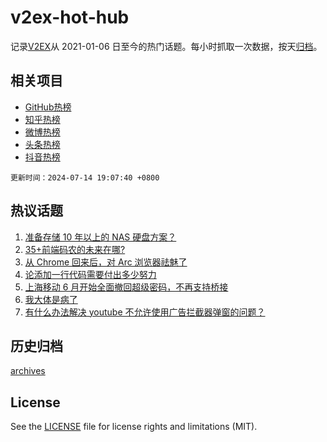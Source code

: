 # v2ex-hot-hub

 记录[V2EX](https://www.v2ex.com/)从 2021-01-06 日至今的热门话题。每小时抓取一次数据，按天[归档](archives)。
 
 ## 相关项目

- [GitHub热榜](https://github.com/lonnyzhang423/github-hot-hub)
- [知乎热榜](https://github.com/lonnyzhang423/zhihu-hot-hub)
- [微博热榜](https://github.com/lonnyzhang423/weibo-hot-hub)
- [头条热榜](https://github.com/lonnyzhang423/toutiao-hot-hub)
- [抖音热榜](https://github.com/lonnyzhang423/douyin-hot-hub)


 `更新时间：2024-07-14 19:07:40 +0800`

## 热议话题

1. [准备存储 10 年以上的 NAS 硬盘方案？](https://www.v2ex.com/t/1057086)
1. [35+前端码农的未来在哪?](https://www.v2ex.com/t/1057144)
1. [从 Chrome 回来后，对 Arc 浏览器祛魅了](https://www.v2ex.com/t/1057124)
1. [论添加一行代码需要付出多少努力](https://www.v2ex.com/t/1057143)
1. [上海移动 6 月开始全面撤回超级密码，不再支持桥接](https://www.v2ex.com/t/1057150)
1. [我大体是病了](https://www.v2ex.com/t/1057110)
1. [有什么办法解决 youtube 不允许使用广告拦截器弹窗的问题？](https://www.v2ex.com/t/1057159)

## 历史归档

[archives](archives)

## License

See the [LICENSE](LICENSE) file for license rights and limitations (MIT).
